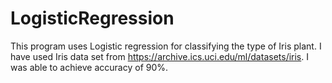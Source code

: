 # LogisticRegression
This program uses Logistic regression for classifying the type of Iris plant.
I have used Iris data set from https://archive.ics.uci.edu/ml/datasets/iris. 
I was able to achieve accuracy of 90%.
